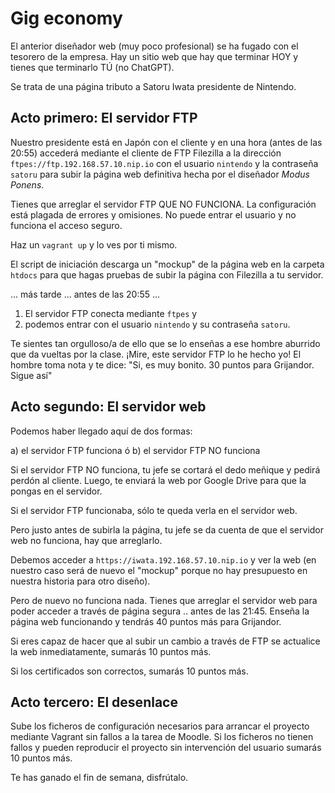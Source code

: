 # Gig economy

El anterior diseñador web (muy poco profesional) se ha fugado con el
tesorero de la empresa. Hay un sitio web que hay que terminar HOY y
tienes que terminarlo TÚ (no ChatGPT).

Se trata de una página tributo a Satoru Iwata presidente de Nintendo.

## Acto primero: El servidor FTP

Nuestro presidente está en Japón con el cliente y en una hora (antes
de las 20:55) accederá mediante el cliente de FTP Filezilla a la
dirección `ftpes://ftp.192.168.57.10.nip.io` con el usuario `nintendo`
y la contraseña `satoru` para subir la página web definitiva hecha
por el diseñador _Modus Ponens_.

Tienes que arreglar el servidor FTP QUE NO FUNCIONA. La configuración
está plagada de errores y omisiones. No puede entrar el usuario y no
funciona el acceso seguro.

Haz un `vagrant up` y lo ves por ti mismo.

El script de iniciación descarga un "mockup" de la página web en la
carpeta `htdocs` para que hagas pruebas de subir la página con
Filezilla a tu servidor.

... más tarde ... antes de las 20:55 ...

1. El servidor FTP conecta mediante `ftpes` y
2. podemos entrar con el usuario `nintendo` y su contraseña `satoru`.

Te sientes tan orgulloso/a de ello que se lo enseñas a ese hombre
aburrido que da vueltas por la clase. ¡Mire, este servidor FTP lo he
hecho yo! El hombre toma nota y te dice: "Si, es muy bonito. 30 puntos
para Grijandor. Sigue así"

## Acto segundo: El servidor web

Podemos haber llegado aquí de dos formas:

a) el servidor FTP funciona ó
b) el servidor FTP NO funciona

Si el servidor FTP NO funciona, tu jefe se cortará el dedo meñique y
pedirá perdón al cliente. Luego, te enviará la web por Google Drive
para que la pongas en el servidor.

Si el servidor FTP funcionaba, sólo te queda verla en el servidor web.

Pero justo antes de subirla la página, tu jefe se da cuenta de que el
servidor web no funciona, hay que arreglarlo.

Debemos acceder a `https://iwata.192.168.57.10.nip.io` y ver la web
(en nuestro caso será de nuevo el "mockup" porque no hay presupuesto
en nuestra historia para otro diseño).

Pero de nuevo no funciona nada. Tienes que arreglar el servidor web
para poder acceder a través de página segura .. antes de las 21:45.
Enseña la página web funcionando y tendrás 40 puntos más para
Grijandor.

Si eres capaz de hacer que al subir un cambio a través de FTP se
actualice la web inmediatamente, sumarás 10 puntos más.

Si los certificados son correctos, sumarás 10 puntos más.

## Acto tercero: El desenlace

Sube los ficheros de configuración necesarios para arrancar el
proyecto mediante Vagrant sin fallos a la tarea de Moodle. Si los
ficheros no tienen fallos y pueden reproducir el proyecto sin
intervención del usuario sumarás 10 puntos más.

Te has ganado el fin de semana, disfrútalo.

 
